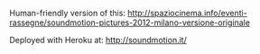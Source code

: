 Human-friendly version of this:
http://spaziocinema.info/eventi-rassegne/soundmotion-pictures-2012-milano-versione-originale

Deployed with Heroku at:
http://soundmotion.it/

